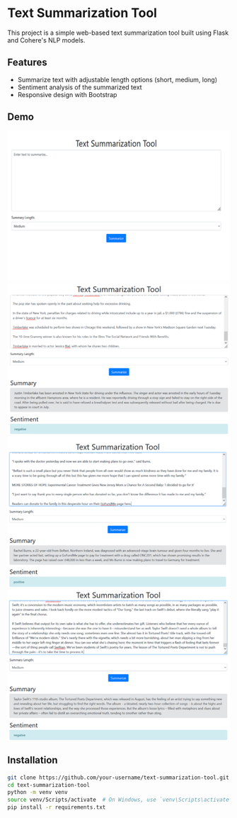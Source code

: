 # Text Summarization Tool

This project is a simple web-based text summarization tool built using Flask and Cohere's NLP models.

## Features

- Summarize text with adjustable length options (short, medium, long)
- Sentiment analysis of the summarized text
- Responsive design with Bootstrap

## Demo

![Screenshot of the home page](images/demo4.PNG)
![Screenshot of the summary result](images/demo1.png)
![Screenshot of the summary result](images/demo2.png)
![Screenshot of the summary result](images/demo3.png)

## Installation

```bash
git clone https://github.com/your-username/text-summarization-tool.git
cd text-summarization-tool
python -m venv venv
source venv/Scripts/activate  # On Windows, use `venv\Scripts\activate`
pip install -r requirements.txt
